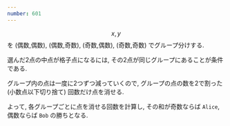```yaml
---
number: 601
---
```

$$ x, y $$ を (偶数,偶数), (偶数,奇数), (奇数,偶数), (奇数,奇数) でグループ分けする.

選んだ2点の中点が格子点になるには, その2点が同じグループにあることが条件である.

グループ内の点は一度に2つずつ減っていくので, グループの点の数を2で割った (小数点以下切り捨て) 回数だけ点を消せる.

よって, 各グループごとに点を消せる回数を計算し, その和が奇数ならば `Alice`, 偶数ならば `Bob` の勝ちとなる.
